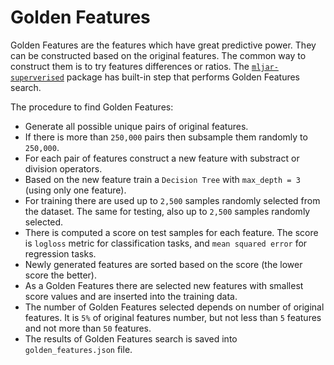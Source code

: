 # Golden Features

Golden Features are the features which have great predictive power. They can be constructed based on the original features. The common way to construct them is to try features differences or ratios. The [`mljar-superverised`](https://github.com/mljar/mljar-supervised) package has built-in step that performs Golden Features search. 

The procedure to find Golden Features:

- Generate all possible unique pairs of original features.
- If there is more than `250,000` pairs then subsample them randomly to `250,000`.
- For each pair of features construct a new feature with substract or division operators. 
- Based on the new feature train a `Decision Tree` with `max_depth = 3` (using only one feature). 
- For training there are used up to `2,500` samples randomly selected from the dataset. The same for testing, also up to `2,500` samples randomly selected.
- There is computed a score on test samples for each feature. The score is `logloss` metric for classification tasks, and `mean squared error` for regression tasks.
- Newly generated features are sorted based on the score (the lower score the better).
- As a Golden Features there are selected new features with smallest score values and are inserted into the training data.
- The number of Golden Features selected depends on number of original features. It is `5%` of original features number, but not less than `5` features and not more than `50` features.
- The results of Golden Features search is saved into `golden_features.json` file.
